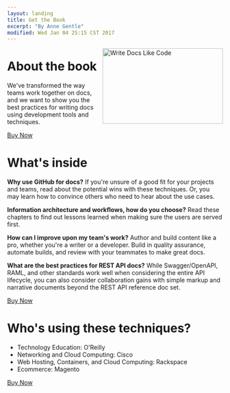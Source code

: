 ```yaml
---
layout: landing
title: Get the Book
excerpt: "By Anne Gentle"
modified: Wed Jan 04 25:15 CST 2017
---
```


<img src="../../images/write-docs-like-code-cover.png" alt="Write Docs Like Code" align="right" height="176" width="281">

<h1>About the book</h1>
<p>We've transformed the way teams work together on docs, and we want to show you the best practices for writing docs using development tools and techniques.</p>
<p><a href="http://lulu.com/" class="btn btn--light-outline btn--large"><i class='fa fa-book'></i> Buy Now</a></p>

<h1>What's inside</h1>

<p><strong>Why use GitHub for docs?</strong> If you're unsure of a good fit for your projects and teams, read about the potential wins with these techniques. Or, you may learn how to convince others who need to hear about the use cases.</p>
<p><strong>Information architecture and workflows, how do you choose?</strong> Read these chapters to find out lessons learned when making sure the users are served first.
</p>
<p>
<strong>How can I improve upon my team's work?</strong> Author and build content like a pro, whether you're a writer or a developer. Build in quality assurance, automate builds, and review with your teammates to make great docs.
</p>
<p>
<strong>What are the best practices for REST API docs?</strong> While Swagger/OpenAPI, RAML, and other standards work well when considering the entire API lifecycle, you can also consider collaboration gains with simple markup and narrative documents beyond the REST API reference doc set.
</p>


<p><a href="http://lulu.com/" class="btn btn--light-outline btn--large"><i class='fa fa-book'></i> Buy Now</a></p>

<h1>Who's using these techniques?</h1>

* Technology Education: O'Reilly
* Networking and Cloud Computing: Cisco
* Web Hosting, Containers, and Cloud Computing: Rackspace
* Ecommerce: Magento

<p><a href="http://lulu.com/" class="btn btn--light-outline btn--large"><i class='fa fa-book'></i> Buy Now</a></p>
